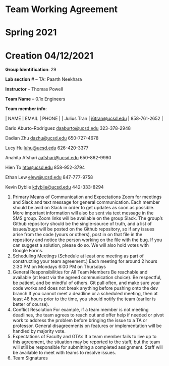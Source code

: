 # Team Working Agreement
# Spring 2021
# Creation 04/12/2021

**Group Identification**: 29


**Lab section** # – TA: Paarth Neekhara


**Instructor** – Thomas Powell


**Team Name**  – 0.1x Engineers


**Team member info**:

|        NAME         |       EMAIL          |      PHONE    |
| Julius Tran         | j6tran@ucsd.edu      | 858-761-2652  |

Dario Aburto-Rodriguez  daaburto@ucsd.edu       323-378-2948

Dadian Zhu              dazhu@ucsd.edu          650-727-4678

Lucy Hu                 luhu@ucsd.edu           626-420-3377

Anahita Afshari         aafshari@ucsd.edu       650-862-9980

Hien To 			    hto@ucsd.edu		    858-952-3794		

Ethan Lew		        elew@ucsd.edu		    847-777-9758

Kevin Dyblie		    kdyblie@ucsd.edu	    442-333-8294

1) Primary Means of Communication and Expectations
Zoom for meetings and Slack and text message for general communication. Each member should be avid on Slack in order to get updates as soon as possible. More important information will also be sent via text message in the SMS group. Zoom links will be available on the group Slack. The group’s Github repository should be the single-source of truth, and a list of issues/bugs will be posted on the Github repository, so if any issues arise from the code (yours or others), post in on that file in the repository and notice the person working on the file with the bug. If you can suggest a solution, please do so. We will also hold votes with Google Forms.
3) Scheduling Meetings (Schedule at least one meeting as part of constructing your team agreement.)
Each meeting for around 2 hours
2:30 PM on Mondays
6:00 PM on Thursdays
4) General Responsibilities for All Team Members
Be reachable and available (at least via the agreed communication choice).
Be respectful, be patient, and be mindful of others. 
Git pull often, and make sure your code works and does not break anything before pushing onto the dev branch
If you cannot meet a deadline or a scheduled meeting, then at least 48 hours prior to the time, you should notify the team (earlier is better of course). 
5) Conflict Resolution
For example, if a team member is not meeting deadlines, the team agrees to reach out and offer help if needed or pivot work to address the problem before bringing the issue to a TA or professor. General disagreements on features or implementation will be handled by majority vote.
6) Expectations of Faculty and GTA’s
If a team member fails to live up to this agreement, the situation may be reported to the staff, but the team will still be responsible for submitting a completed assignment. Staff will be available to meet with teams to resolve issues.
7) Team Signatures

